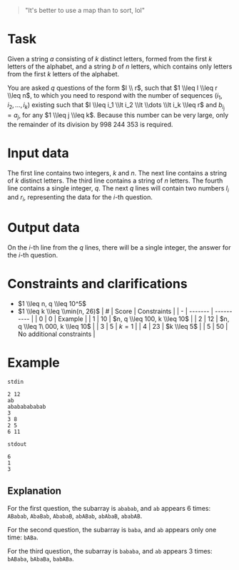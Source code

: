 > "It's better to use a map than to sort, lol"

# Task

Given a string $a$ consisting of $k$ distinct letters, formed from the first $k$ letters of the alphabet, and a string $b$ of $n$ letters, which contains only letters from the first $k$ letters of the alphabet.

You are asked $q$ questions of the form $l \\ r$, such that $1 \\leq l \\leq r \\leq n$, to which you need to respond with the number of sequences $(i_1, i_2, ..., i_k)$ existing such that $l \\leq i_1 \\lt i_2 \\lt \\dots \\lt i_k \\leq r$ and $b_{i_j} = a_j$, for any $1 \\leq j \\leq k$. Because this number can be very large, only the remainder of its division by $998 \ 244 \ 353$ is required.

# Input data

The first line contains two integers, $k$ and $n$. The next line contains a string of $k$ distinct letters. The third line contains a string of $n$ letters. The fourth line contains a single integer, $q$. The next $q$ lines will contain two numbers $l_i$ and $r_i$, representing the data for the $i$-th question.

# Output data

On the $i$-th line from the $q$ lines, there will be a single integer, the answer for the $i$-th question.

# Constraints and clarifications

* $1 \\leq n, q \\leq 10^5$
* $1 \\leq k \\leq \\min(n, 26)$
| # | Score | Constraints |
| - | ------- | ---------- |
| 0 |  0 | Example |
| 1 | 10 | $n, q \\leq 100, k \\leq 10$ |
| 2 | 12 | $n, q \\leq 1\ 000, k \\leq 10$ |
| 3 |  5 | $k = 1$ |
| 4 | 23 | $k \\leq 5$ |
| 5 | 50 | No additional constraints |

# Example

`stdin`
```
2 12
ab
abababababab
3
3 8
2 5
6 11
```

`stdout`
```
6
1
3
```

## Explanation

For the first question, the subarray is `ababab`, and `ab` appears 6 times: `ABabab`, `AbaBab`, `AbabaB`, `abABab`, `abAbaB`, `ababAB`.

For the second question, the subarray is `baba`, and `ab` appears only one time: `bABa`.

For the third question, the subarray is `bababa`, and `ab` appears 3 times: `bABaba`, `bAbaBa`, `babABa`.